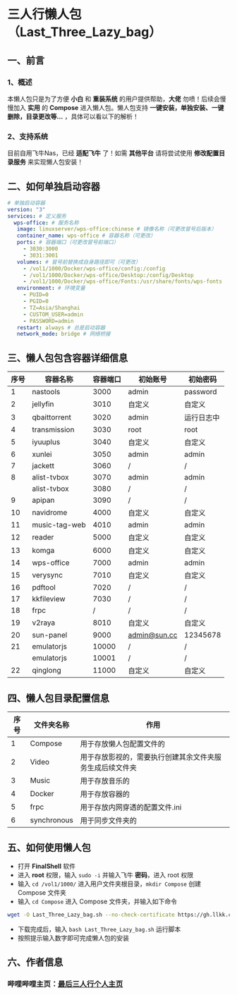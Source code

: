 # 三人行懒人包 （Last_Three_Lazy_bag）
## 一、前言
### 1、概述
本懒人包只是为了方便 **小白** 和 **重装系统** 的用户提供帮助，**大佬** 勿喷！后续会慢慢加入 **实用** 的 **Compose** 进入懒人包。懒人包支持 **一键安装，单独安装、一键删除，目录更改等...** ，具体可以看以下的解析！
### 2、支持系统
目前自用飞牛Nas，已经 **适配飞牛** 了！如需 **其他平台** 请将尝试使用 **修改配置目录服务** 来实现懒人包安装！
## 二、如何单独启动容器
``` yaml
# 单独启动容器
version: "3"
services: # 定义服务
  wps-office: # 服务名称
   image: linuxserver/wps-office:chinese # 镜像名称（可更改冒号后版本）
   container_name: wps-office # 容器名称（可更改）
   ports: # 容器端口（可更改冒号前端口）
     - 3030:3000
     - 3031:3001
   volumes: # 冒号前替换成自身路径即可（可更改）
     - /vol1/1000/Docker/wps-office/config:/config
     - /vol1/1000/Docker/wps-office/Desktop:/config/Desktop
     - /vol1/1000/Docker/wps-office/Fonts:/usr/share/fonts/wps-fonts
   environment: # 环境变量
     - PUID=0
     - PGID=0
     - TZ=Asia/Shanghai
     - CUSTOM_USER=admin
     - PASSWORD=admin
   restart: always # 总是启动容器
   network_mode: bridge # 网络桥接
```
## 三、懒人包包含容器详细信息
|序号|容器名称|容器端口|初始账号|初始密码|
|-|-|-|-|-|
|1|nastools|3000|admin|password|
|2|jellyfin|3010|自定义|自定义|
|3|qbaittorrent|3020|admin|运行日志中|
|4|transmission|3030|root|root|
|5|iyuuplus|3040|自定义|自定义|
|6|xunlei|3050|admin|admin|
|7|jackett|3060|/|/|
|8|alist-tvbox|3070|admin |admin |
||alist-tvbox|3080|/|/|
|9|apipan|3090|/|/|
|10|navidrome|4000|自定义|自定义|
|11|music-tag-web|4010|admin|admin|
|12|reader|5000|自定义|自定义|
|13|komga|6000|自定义|自定义|
|14|wps-office|7000|admin|admin|
|15|verysync|7010|自定义|自定义|
|16|pdftool|7020|/|/|
|17|kkfileview|7030|/|/|
|18|frpc|/|/|/|
|19|v2raya|8010|自定义|自定义|
|20|sun-panel|9000|admin@sun.cc|12345678|
|21|emulatorjs|10000|/|/|
||emulatorjs|10001|/|/|
|22|qinglong|11000|自定义|自定义|
## 四、懒人包目录配置信息
|序号|文件夹名称|作用|
|-|-|-|
|1|Compose|用于存放懒人包配置文件的|
|2|Video|用于存放影视的，需要执行创建其余文件夹服务生成后续文件夹|
|3|Music|用于存放音乐的|
|4|Docker|用于存放容器的|
|5|frpc|用于存放内网穿透的配置文件.ini|
|6|synchronous|用于同步文件夹的|
## 五、如何使用懒人包
- 打开 **FinalShell** 软件
- 进入 **root** 权限，输入 `sudo -i` 并输入飞牛 **密码**，进入 root 权限
- 输入 `cd /vol1/1000/` 进入用户文件夹根目录，`mkdir Compose` 创建 Compose 文件夹
- 输入 `cd Compose` 进入 Compose 文件夹，并输入如下命令
``` bash
wget -O Last_Three_Lazy_bag.sh --no-check-certificate https://gh.llkk.cc/https://raw.githubusercontent.com/ATaKi-Myt/Last_Three_Lazy_bag/refs/heads/main/Last_Three_Lazy_bag.sh
```
- 下载完成后，输入 `bash Last_Three_Lazy_bag.sh` 运行脚本
- 按照提示输入数字即可完成懒人包的安装
## 六、作者信息
### 哔哩哔哩主页：[最后三人行个人主页](https://space.bilibili.com/3546844344879871?spm_id_from=333.1007.0.0)
